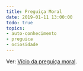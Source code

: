 ```yaml
---
title: Preguiça Moral
date: 2019-01-11 13:00:00
todo: true
topics:
- auto-conhecimento
- preguica
- ociosidade
---
```


Ver: [Vício da preguiça moral](/vicios/preguica-moral).

